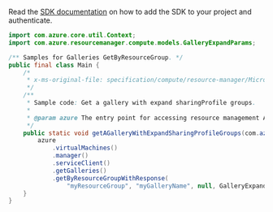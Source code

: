 Read the [SDK documentation](https://github.com/Azure/azure-sdk-for-java/blob/azure-resourcemanager_2.13.0/sdk/resourcemanager/azure-resourcemanager/README.md) on how to add the SDK to your project and authenticate.

```java
import com.azure.core.util.Context;
import com.azure.resourcemanager.compute.models.GalleryExpandParams;

/** Samples for Galleries GetByResourceGroup. */
public final class Main {
    /*
     * x-ms-original-file: specification/compute/resource-manager/Microsoft.Compute/stable/2021-10-01/examples/gallery/GetAGalleryWithExpandSharingProfileGroups.json
     */
    /**
     * Sample code: Get a gallery with expand sharingProfile groups.
     *
     * @param azure The entry point for accessing resource management APIs in Azure.
     */
    public static void getAGalleryWithExpandSharingProfileGroups(com.azure.resourcemanager.AzureResourceManager azure) {
        azure
            .virtualMachines()
            .manager()
            .serviceClient()
            .getGalleries()
            .getByResourceGroupWithResponse(
                "myResourceGroup", "myGalleryName", null, GalleryExpandParams.SHARING_PROFILE_GROUPS, Context.NONE);
    }
}
```
